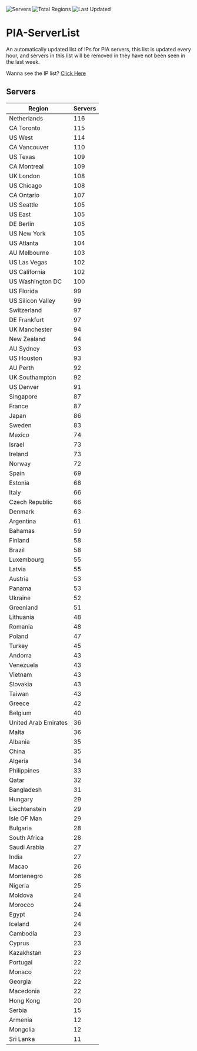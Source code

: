 ![Servers](https://img.shields.io/badge/Servers-5,844-darkgreen)
![Total Regions](https://img.shields.io/badge/Total_Regions-97-darkgreen)
![Last Updated](https://img.shields.io/badge/Last_Updated-April_28_2024_03:01_EDT-darkgreen)

# PIA-ServerList
An automatically updated list of IPs for PIA servers, this list is updated every hour, and servers in this list will be removed in they have not been seen in the last week.

Wanna see the IP list? [Click Here](./context.json)

## Servers
| Region               | Servers |
|----------------------|---------|
| Netherlands | 116 |
| CA Toronto | 115 |
| US West | 114 |
| CA Vancouver | 110 |
| US Texas | 109 |
| CA Montreal | 109 |
| UK London | 108 |
| US Chicago | 108 |
| CA Ontario | 107 |
| US Seattle | 105 |
| US East | 105 |
| DE Berlin | 105 |
| US New York | 105 |
| US Atlanta | 104 |
| AU Melbourne | 103 |
| US Las Vegas | 102 |
| US California | 102 |
| US Washington DC | 100 |
| US Florida | 99 |
| US Silicon Valley | 99 |
| Switzerland | 97 |
| DE Frankfurt | 97 |
| UK Manchester | 94 |
| New Zealand | 94 |
| AU Sydney | 93 |
| US Houston | 93 |
| AU Perth | 92 |
| UK Southampton | 92 |
| US Denver | 91 |
| Singapore | 87 |
| France | 87 |
| Japan | 86 |
| Sweden | 83 |
| Mexico | 74 |
| Israel | 73 |
| Ireland | 73 |
| Norway | 72 |
| Spain | 69 |
| Estonia | 68 |
| Italy | 66 |
| Czech Republic | 66 |
| Denmark | 63 |
| Argentina | 61 |
| Bahamas | 59 |
| Finland | 58 |
| Brazil | 58 |
| Luxembourg | 55 |
| Latvia | 55 |
| Austria | 53 |
| Panama | 53 |
| Ukraine | 52 |
| Greenland | 51 |
| Lithuania | 48 |
| Romania | 48 |
| Poland | 47 |
| Turkey | 45 |
| Andorra | 43 |
| Venezuela | 43 |
| Vietnam | 43 |
| Slovakia | 43 |
| Taiwan | 43 |
| Greece | 42 |
| Belgium | 40 |
| United Arab Emirates | 36 |
| Malta | 36 |
| Albania | 35 |
| China | 35 |
| Algeria | 34 |
| Philippines | 33 |
| Qatar | 32 |
| Bangladesh | 31 |
| Hungary | 29 |
| Liechtenstein | 29 |
| Isle OF Man | 29 |
| Bulgaria | 28 |
| South Africa | 28 |
| Saudi Arabia | 27 |
| India | 27 |
| Macao | 26 |
| Montenegro | 26 |
| Nigeria | 25 |
| Moldova | 24 |
| Morocco | 24 |
| Egypt | 24 |
| Iceland | 24 |
| Cambodia | 23 |
| Cyprus | 23 |
| Kazakhstan | 23 |
| Portugal | 22 |
| Monaco | 22 |
| Georgia | 22 |
| Macedonia | 22 |
| Hong Kong | 20 |
| Serbia | 15 |
| Armenia | 12 |
| Mongolia | 12 |
| Sri Lanka | 11 |